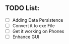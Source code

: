 ## TODO List:

- [ ] Adding Data Persistence
- [ ] Convert it to exe File
- [ ] Get it working on Phones
- [ ] Enhance GUI
